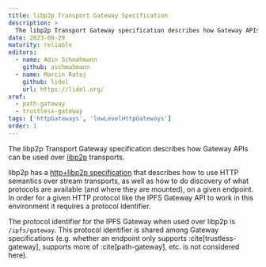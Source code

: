 ```yaml
---
title: libp2p Transport Gateway Specification
description: >
  The libp2p Transport Gateway specification describes how Gateway APIs can be used over libp2p transports.
date: 2023-08-29
maturity: reliable
editors:
  - name: Adin Schmahmann
    github: aschmahmann
  - name: Marcin Rataj
    github: lidel
    url: https://lidel.org/
xref:
  - path-gateway
  - trustless-gateway
tags: ['httpGateways', 'lowLevelHttpGateways']
order: 1
---
```


The libp2p Transport Gateway specification describes how Gateway APIs can be used over [libp2p](https://github.com/libp2p/specs) transports.

libp2p has a [http+libp2p specification](https://github.com/libp2p/specs/pull/508) that describes how to use HTTP semantics over stream transports, as well as how to do discovery of what protocols are available (and where they are mounted), on a given endpoint. In order for a given HTTP protocol like the IPFS Gateway API to work in this environment it requires a protocol identifier.

The protocol identifier for the IPFS Gateway when used over libp2p is `/ipfs/gateway`. This protocol identifier is shared among Gateway specifications (e.g. whether an endpoint only supports :cite[trustless-gateway], supports more of :cite[path-gateway], etc. is not considered here).